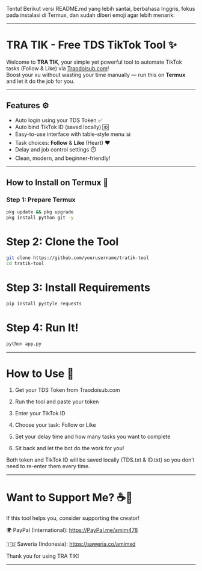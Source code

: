 Tentu! Berikut versi README.md yang lebih santai, berbahasa Inggris, fokus pada instalasi di Termux, dan sudah diberi emoji agar lebih menarik:


---

# TRA TIK - Free TDS TikTok Tool ✨

Welcome to **TRA TIK**, your simple yet powerful tool to automate TikTok tasks (Follow & Like) via [Traodoisub.com](https://traodoisub.com)!  
Boost your xu without wasting your time manually — run this on **Termux** and let it do the job for you.

---

## Features ⚙️

- Auto login using your TDS Token ✅
- Auto bind TikTok ID (saved locally) 🆔
- Easy-to-use interface with table-style menu 📊
- Task choices: **Follow** & **Like** (Heart) ❤️
- Delay and job control settings ⏱️
- Clean, modern, and beginner-friendly!

---

## How to Install on Termux 📲

### Step 1: Prepare Termux

```bash
pkg update && pkg upgrade
pkg install python git -y
```

# Step 2: Clone the Tool
```bash
git clone https://github.com/yourusername/tratik-tool
cd tratik-tool
```
# Step 3: Install Requirements
```bash
pip install pystyle requests
```
# Step 4: Run It!
```bash
python app.py
```

---

# How to Use 🧠

1. Get your TDS Token from Traodoisub.com


2. Run the tool and paste your token


3. Enter your TikTok ID


4. Choose your task: Follow or Like


5. Set your delay time and how many tasks you want to complete


6. Sit back and let the bot do the work for you!



Both token and TikTok ID will be saved locally (TDS.txt & ID.txt) so you don’t need to re-enter them every time.


---

# Want to Support Me? ☕💖

If this tool helps you, consider supporting the creator!

🌍 PayPal (International): 
https://PayPal.me/amim478

🇮🇩 Saweria (Indonesia):
https://saweria.co/amimxd


Thank you for using TRA TIK!


---

